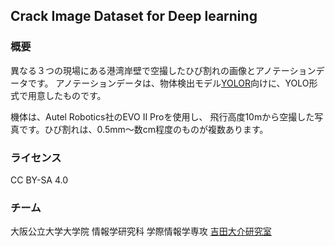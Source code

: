 Crack Image Dataset for Deep learning
--
### 概要
異なる３つの現場にある港湾岸壁で空撮したひび割れの画像とアノテーションデータです。
アノテーションデータは、物体検出モデル[YOLOR](https://arxiv.org/pdf/2105.04206v1.pdf)向けに、YOLO形式で用意したものです。

機体は、Autel Robotics社のEVO II Proを使用し、
飛行高度10mから空撮した写真です。ひび割れは、0.5mm〜数cm程度のものが複数あります。

### ライセンス
CC BY-SA 4.0

### チーム
大阪公立大学大学院 情報学研究科 学際情報学専攻 [吉田大介研究室](https://www.omu.ac.jp/i/geo/)

